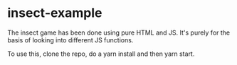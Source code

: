# insect-example

The insect game has been done using pure HTML and JS. It's purely for the basis of looking into different JS functions. 

To use this, clone the repo, do a yarn install and then yarn start.
